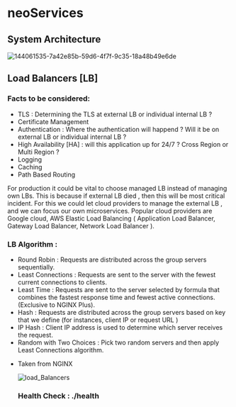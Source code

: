 ﻿# neoServices
 
 ## System Architecture
 
 ![144061535-7a42e85b-59d6-4f7f-9c35-18a48b49e6de](https://user-images.githubusercontent.com/75577090/172055547-1ce12b41-507f-4bbb-b10b-2ece02398697.png)
 
 ## Load Balancers [LB]

  ### Facts to be considered:

  - TLS : Determining the TLS at external LB or individual internal LB ? 
  - Certificate Management
  - Authentication : Where the authentication will happend ? Will it be on external LB or individual internal LB ?
  - High Availability [HA] :  will this application up for 24/7 ? Cross Region or Multi Region ?
  - Logging
  - Caching
  - Path Based Routing

  For production it could be vital to choose managed LB instead of managing own LBs. This is because if external LB died , then this will be most critical incident. For this we could let cloud providers to manage the external LB , and we can focus our own microservices. Popular cloud providers are Google cloud, AWS Elastic Load Balancing ( Application Load Balancer, Gateway Load Balancer, Network Load Balancer ).

  ### LB Algorithm :
  - Round Robin : Requests are distributed across the group servers sequentially.
  - Least Connections : Requests are sent to the server with the fewest current connections to clients.
  - Least Time : Requests are sent to the server selected by formula that combines the fastest response time  and fewest active connections. (Exclusive to NGINX Plus).
  - Hash : Requests are distributed across the group servers based on key that we define (for instances, client IP or request URL )
  - IP Hash :  Client IP address is used to determine which server receives the request.
  - Random with Two Choices : Pick two random servers and then apply Least Connections algorithm.

* Taken from NGINX
 
  ![load_Balancers](https://user-images.githubusercontent.com/75577090/172683095-db178931-75e0-4614-89fc-0345326d7e54.png)

  ### Health Check : ./health

